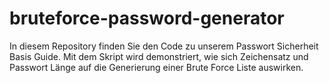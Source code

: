 # bruteforce-password-generator
In diesem Repository finden Sie den Code zu unserem Passwort Sicherheit Basis Guide. Mit dem Skript wird demonstriert, wie sich Zeichensatz und Passwort Länge auf die Generierung einer Brute Force Liste auswirken. 
